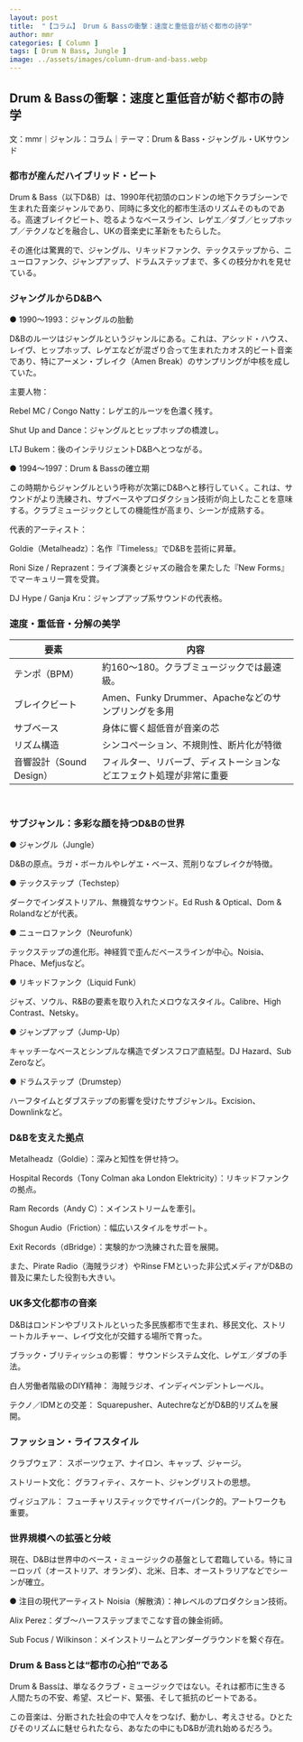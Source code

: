 ```yaml
---
layout: post
title:  "【コラム】 Drum & Bassの衝撃：速度と重低音が紡ぐ都市の詩学"
author: mmr
categories: [ Column ]
tags: [ Drum N Bass, Jungle ]
image: ../assets/images/column-drum-and-bass.webp
---
```


## Drum & Bassの衝撃：速度と重低音が紡ぐ都市の詩学

文：mmr｜ジャンル：コラム｜テーマ：Drum & Bass・ジャングル・UKサウンド

### 都市が産んだハイブリッド・ビート

Drum & Bass（以下D&B）は、1990年代初頭のロンドンの地下クラブシーンで生まれた音楽ジャンルであり、同時に多文化的都市生活のリズムそのものである。高速ブレイクビート、唸るようなベースライン、レゲエ／ダブ／ヒップホップ／テクノなどを融合し、UKの音楽史に革新をもたらした。

その進化は驚異的で、ジャングル、リキッドファンク、テックステップから、ニューロファンク、ジャンプアップ、ドラムステップまで、多くの枝分かれを見せている。

### ジャングルからD&Bへ

● 1990〜1993：ジャングルの胎動

D&Bのルーツはジャングルというジャンルにある。これは、アシッド・ハウス、レイヴ、ヒップホップ、レゲエなどが混ざり合って生まれたカオス的ビート音楽であり、特にアーメン・ブレイク（Amen Break）のサンプリングが中核を成していた。

主要人物：

Rebel MC / Congo Natty：レゲエ的ルーツを色濃く残す。

Shut Up and Dance：ジャングルとヒップホップの橋渡し。

LTJ Bukem：後のインテリジェントD&Bへとつながる。

● 1994〜1997：Drum & Bassの確立期

この時期からジャングルという呼称が次第にD&Bへと移行していく。これは、サウンドがより洗練され、サブベースやプロダクション技術が向上したことを意味する。クラブミュージックとしての機能性が高まり、シーンが成熟する。

代表的アーティスト：

Goldie（Metalheadz）：名作『Timeless』でD&Bを芸術に昇華。

Roni Size / Reprazent：ライブ演奏とジャズの融合を果たした『New Forms』でマーキュリー賞を受賞。

DJ Hype / Ganja Kru：ジャンプアップ系サウンドの代表格。

### 速度・重低音・分解の美学

<div class="table-border">
<table>
  <thead>
    <tr>
      <th>要素</th>
      <th>内容</th>
    </tr>
  </thead>
  <tbody>
    <tr>
      <td>テンポ（BPM）</td>
      <td>約160〜180。クラブミュージックでは最速級。</td>
    </tr>
    <tr>
      <td>ブレイクビート</td>
      <td>Amen、Funky Drummer、Apacheなどのサンプリングを多用</td>
    </tr>
    <tr>
      <td>サブベース</td>
      <td>身体に響く超低音が音楽の芯</td>
    </tr>
    <tr>
      <td>リズム構造</td>
      <td>シンコペーション、不規則性、断片化が特徴</td>
    </tr>
    <tr>
      <td>音響設計（Sound Design）</td>
      <td>フィルター、リバーブ、ディストーションなどエフェクト処理が非常に重要</td>
    </tr>
  </tbody>
</table>
</div>
<br>

### サブジャンル：多彩な顔を持つD&Bの世界

● ジャングル（Jungle）

D&Bの原点。ラガ・ボーカルやレゲエ・ベース、荒削りなブレイクが特徴。

● テックステップ（Techstep）

ダークでインダストリアル、無機質なサウンド。Ed Rush & Optical、Dom & Rolandなどが代表。

● ニューロファンク（Neurofunk）

テックステップの進化形。神経質で歪んだベースラインが中心。Noisia、Phace、Mefjusなど。

● リキッドファンク（Liquid Funk）

ジャズ、ソウル、R&Bの要素を取り入れたメロウなスタイル。Calibre、High Contrast、Netsky。

● ジャンプアップ（Jump-Up）

キャッチーなベースとシンプルな構造でダンスフロア直結型。DJ Hazard、Sub Zeroなど。

● ドラムステップ（Drumstep）

ハーフタイムとダブステップの影響を受けたサブジャンル。Excision、Downlinkなど。

### D&Bを支えた拠点

Metalheadz（Goldie）：深みと知性を併せ持つ。

Hospital Records（Tony Colman aka London Elektricity）：リキッドファンクの拠点。

Ram Records（Andy C）：メインストリームを牽引。

Shogun Audio（Friction）：幅広いスタイルをサポート。

Exit Records（dBridge）：実験的かつ洗練された音を展開。

また、Pirate Radio（海賊ラジオ）やRinse FMといった非公式メディアがD&Bの普及に果たした役割も大きい。

### UK多文化都市の音楽

D&Bはロンドンやブリストルといった多民族都市で生まれ、移民文化、ストリートカルチャー、レイヴ文化が交錯する場所で育った。

ブラック・ブリティッシュの影響： サウンドシステム文化、レゲエ／ダブの手法。

白人労働者階級のDIY精神： 海賊ラジオ、インディペンデントレーベル。

テクノ／IDMとの交差： Squarepusher、AutechreなどがD&B的リズムを展開。

### ファッション・ライフスタイル

クラブウェア： スポーツウェア、ナイロン、キャップ、ジャージ。

ストリート文化： グラフィティ、スケート、ジャングリストの思想。

ヴィジュアル： フューチャリスティックでサイバーパンク的。アートワークも重要。

### 世界規模への拡張と分岐

現在、D&Bは世界中のベース・ミュージックの基盤として君臨している。特にヨーロッパ（オーストリア、オランダ）、北米、日本、オーストラリアなどでシーンが確立。

● 注目の現代アーティスト
Noisia（解散済）：神レベルのプロダクション技術。

Alix Perez：ダブ〜ハーフステップまでこなす音の錬金術師。

Sub Focus / Wilkinson：メインストリームとアンダーグラウンドを繋ぐ存在。

### Drum & Bassとは“都市の心拍”である

Drum & Bassは、単なるクラブ・ミュージックではない。それは都市に生きる人間たちの不安、希望、スピード、緊張、そして抵抗のビートである。

この音楽は、分断された社会の中で人々をつなげ、動かし、考えさせる。ひとたびそのリズムに魅せられたなら、あなたの中にもD&Bが流れ始めるだろう。
